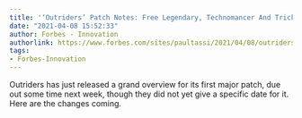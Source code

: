 ```yaml
---
title: '‘Outriders’ Patch Notes: Free Legendary, Technomancer And Trickster Nerfs'
date: "2021-04-08 15:52:33"
author: Forbes - Innovation
authorlink: https://www.forbes.com/sites/paultassi/2021/04/08/outriders-patch-notes-free-legendary-technomancer-and-trickster-nerfs/
tags:
- Forbes-Innovation
---
```

Outriders has just released a grand overview for its first major patch, due out some time next week, though they did not yet give a specific date for it. Here are the changes coming.